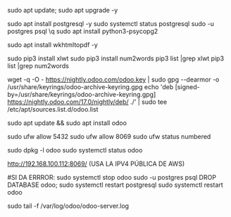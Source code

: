 sudo apt update; sudo apt upgrade -y

sudo apt install postgresql -y
sudo systemctl status postgresql
sudo -u postgres psql
\q
sudo apt install python3-psycopg2

sudo apt install wkhtmltopdf -y

sudo pip3 install xlwt
sudo pip3 install num2words
pip3 list |grep xlwt
pip3 list |grep num2words

wget -q -O - https://nightly.odoo.com/odoo.key | sudo gpg --dearmor -o /usr/share/keyrings/odoo-archive-keyring.gpg
echo 'deb [signed-by=/usr/share/keyrings/odoo-archive-keyring.gpg] https://nightly.odoo.com/17.0/nightly/deb/ ./' | sudo tee /etc/apt/sources.list.d/odoo.list

sudo apt update && sudo apt install odoo

sudo ufw allow 5432
sudo ufw allow 8069
sudo ufw status numbered

sudo dpkg -l odoo
sudo systemctl status odoo

http://192.168.100.112:8069/  (USA LA IPV4 PÚBLICA DE AWS)

#SI DA ERRROR:
  sudo systemctl stop odoo
  sudo -u postgres psql
  DROP DATABASE odoo;
  sudo systemctl restart postgresql
  sudo systemctl restart odoo


sudo tail -f /var/log/odoo/odoo-server.log
